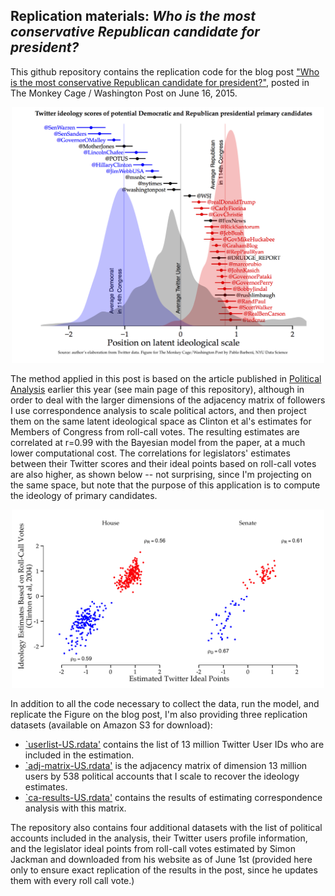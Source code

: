 Replication materials: _Who is the most conservative Republican candidate for president?_
--------------

This github repository contains the replication code for the blog post ["Who is the most conservative Republican candidate for president?"](http://www.washingtonpost.com/blogs/monkey-cage/wp/2015/06/16/who-is-the-most-conservative-republican-candidate-for-president/), posted in The Monkey Cage / Washington Post on June 16, 2015. 

<p align="center"><img src="img/primary-candidates-densities.png" width="500px"/></p>

The method applied in this post is based on the article published in [Political Analysis](http://pan.oxfordjournals.org/content/23/1/76.full) earlier this year (see main page of this repository), although in order to deal with the larger dimensions of the adjacency matrix of followers I use correspondence analysis to scale political actors, and then project them on the same latent ideological space as Clinton et al's estimates for Members of Congress from roll-call votes. The resulting estimates are correlated at r=0.99 with the Bayesian model from the paper, at a much lower computational cost. The correlations for legislators' estimates between their Twitter scores and their ideal points based on roll-call votes are also higher, as shown below -- not surprising, since I'm projecting on the same space, but note that the purpose of this application is to compute the ideology of primary candidates.

<p align="center"><img src="img/twitter-congress.png" width="500px"/></p>

In addition to all the code necessary to collect the data, run the model, and replicate the Figure on the blog post, I'm also providing three replication datasets (available on Amazon S3 for download):

- [`userlist-US.rdata'](https://s3.amazonaws.com/pablobarbera_data/static/userlist-US.rdata) contains the list of 13 million Twitter User IDs who are included in the estimation.
- [`adj-matrix-US.rdata'](https://s3.amazonaws.com/pablobarbera_data/static/adj-matrix-US.rdata) is the adjacency matrix of dimension 13 million users by 538 political accounts that I scale to recover the ideology estimates.
- [`ca-results-US.rdata'](https://s3.amazonaws.com/pablobarbera_data/static/ca-results-US.rdata) contains the results of estimating correspondence analysis with this matrix.

The repository also contains four additional datasets with the list of political accounts included in the analysis, their Twitter users profile information, and the legislator ideal points from roll-call votes estimated by Simon Jackman and downloaded from his website as of June 1st (provided here only to ensure exact replication of the results in the post, since he updates them with every roll call vote.)
